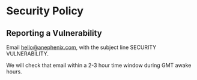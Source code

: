 # Security Policy

## Reporting a Vulnerability

Email hello@anephenix.com, with the subject line SECURITY VULNERABILITY. 

We will check that email within a 2-3 hour time window during GMT awake hours.
